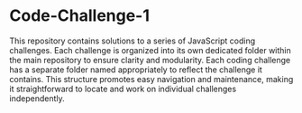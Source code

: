 # Code-Challenge-1
This repository contains solutions to a series of JavaScript coding challenges. Each challenge is organized into its own dedicated folder within the main repository to ensure clarity and modularity. 
Each coding challenge has a separate folder named appropriately to reflect the challenge it contains.
This structure promotes easy navigation and maintenance, making it straightforward to locate and work on individual challenges independently.


